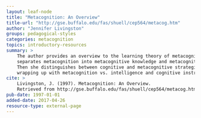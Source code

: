 ```yaml
---
layout: leaf-node
title: "Metacognition: An Overview"
title-url: "http://gse.buffalo.edu/fas/shuell/cep564/metacog.htm"
author: "Jennifer Livingston"
groups: pedagogical-styles
categories: metacognition
topics: introductory-resources
summary: >
    The author provides an overview to the learning theory of metacognition. She
    separates metacognition into metacognitive knowledge and metacognitive regulation.
    Then she distinguishes between cognitive and metacognitive strategies, before
    wrapping up with metacognition vs. intelligence and cognitive instruction.
cite: >
    Livingston, J. (1997). Metacognition: An Overview.
    Retrieved from http://gse.buffalo.edu/fas/shuell/cep564/metacog.htm
pub-date: 1997-01-01
added-date: 2017-04-26
resource-type: external-page
---
```

